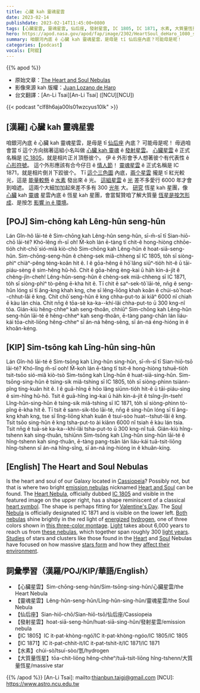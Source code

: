 ```yaml
---
title: 心臟 kah 靈魂星雲
date: 2023-02-14
publishdate: 2023-02-14T11:45:00+0800
tags: [心臟星雲, 靈魂星雲, 仙后座, 發射星雲, IC 1805, IC 1871, 水素, 大質量恆星]
hero: https://apod.nasa.gov/apod/fap/image/2302/HeartSoul_deHaro_1080_starless.jpg
summary: 咱銀河內底 ê 心臟 kah 靈魂星雲，是毋是 tī 仙后座內底？可能毋是呢！
categories: [podcast]
vocals: [阿錕]
---
```


{{% apod %}}

- 原始文章：[The Heart and Soul Nebulas](https://apod.nasa.gov/apod/ap230214.html)
- 影像來源 kah 版權：[Juan Lozano de Haro](http://observatorioelche.blogspot.com/)
- 台文翻譯：[An-Li Tsai][An-Li Tsai] ([NCU][NCU])

{{< podcast "clf8h6aja00ls01wzcyus10lk" >}}

## [漢羅] 心臟 kah 靈魂星雲
咱銀河內底 ê 心臟 kah 靈魂星雲，是毋是 tī [仙后座][Cassiopeia] 內底？
可能毋是呢！
毋過咱會當 tī 這个方向揣著這組小名叫做 [心臟 kah 靈魂][Heart and Soul] ê [發射星雲][emission nebulas]。
[心臟星雲][Heart Nebula] ê 正式名稱是 [IC 1805][IC 1805]，就是相片正爿頂懸彼个。
伊 ê 外形會予人想著彼个有代表性 ê [心形符號][heart symbol]。
這个外形應該有合今仔日 ê [情人節][Valentine's Day]！
[靈魂星雲][Soul Nebula] ê 正式名稱是 IC 1871，就是相片倒爿下跤彼个。
Tī [這个三色圖][this three-color montage] 內底，[兩个星雲][Both nebulas] 攏是 tī 紅光較光，這是 [能量較懸][energized] ê [水素][hydrogen] 發出來 ê 光。
[這組星雲][these nebulas] ê [光][Light] 差不多愛行 6000 年才會到咱遮。
這兩个大細加加起來差不多有 300 [光年][light years] 大。
[研究][Studies] 恆星 kah 星團，像 [心臟][Heart] kah [靈魂][Soul] 星雲內底 ê 恆星 kah 星團，會當幫贊咱了解大質量 [恆星是按怎形成][stars form]、是按怎 [影響 in ê 環境][affect their environment]。 


## [POJ] Sim-chōng kah Lêng-hûn seng-hûn
Lán Gîn-hô lāi-té ê Sim-chōng kah Lêng-hûn seng-hûn, sī-m̄-sī tī Sian-hiō-chō lāi-té?
Khó-lêng m̄-sī o͘h!
M̄-koh lán ē-tàng tī chit-ê hong-hiòng chhōe-tio̍h chit-chō͘ sió-miâ kiò-chò Sim-chōng kah Lêng-hûn ê hoat-siā-seng-hûn.
Sim-chōng-seng-hûn ê chèng-sek miâ-chheng sī IC 1805, to̍h sī siòng-phìⁿ chiàⁿ-pêng téng-koân hit ê.
I ê gōa-hêng ē hō͘ lâng siūⁿ-tio̍h hit-ê ū tāi-piáu-sèng ê sim-hêng hû-hō.
Chit ê gōa-hêng èng-kai ū ha̍h kin-á-ji̍t ê chêng-jîn-cheh!
Lêng-hûn-seng-hûn ê chèng-sek miâ-chheng sī IC 1871, to̍h sī siòng-phìⁿ tò-pêng ē-kha hit ê.
Tī chit ê saⁿ-sek-tô͘ lāi-té, nn̄g ê seng-hûn lóng sī tī âng-kng khah kng, che sī lêng-liōng khah koân ê chúi-sò͘ hoat--chhut-lâi ê kng.
Chit chō͘ seng-hûn ê kng chha-put-to ài kiâⁿ 6000 nî chiah ē kàu lán chia.
Chit nn̄g ê tōa-sè ka-ka--khí-lâi chha-put-to ū 300 kng-nî tōa.
Gián-kiù hêng-chheⁿ kah seng-thoân, chhiūⁿ Sim-chōng kah Lêng-hûn seng-hûn lāi-té ê hêng-chheⁿ kah seng-thoân, ē-tàng pang-chān lán liáu-kái tōa-chit-liōng hêng-chheⁿ sī án-ná hêng-sêng, sī án-ná éng-hióng in ê khoân-kéng.

## [KIP] Sim-tsōng kah Lîng-hûn sing-hûn
Lán Gîn-hô lāi-té ê Sim-tsōng kah Lîng-hûn sing-hûn, sī-m̄-sī tī Sian-hiō-tsō lāi-té?
Khó-lîng m̄-sī ooh!
M̄-koh lán ē-tàng tī tsit-ê hong-hiòng tshuē-tio̍h tsit-tsōo sió-miâ kiò-tsò Sim-tsōng kah Lîng-hûn ê huat-siā-sing-hûn.
Sim-tsōng-sing-hûn ê tsìng-sik miâ-tshing sī IC 1805, to̍h sī siòng-phìnn tsiànn-pîng tíng-kuân hit ê.
I ê guā-hîng ē hōo lâng siūnn-tio̍h hit-ê ū tāi-piáu-sìng ê sim-hîng hû-hō.
Tsit ê guā-hîng ìng-kai ū ha̍h kin-á-ji̍t ê tsîng-jîn-tseh!
Lîng-hûn-sing-hûn ê tsìng-sik miâ-tshing sī IC 1871, to̍h sī siòng-phìnn tò-pîng ē-kha hit ê.
Tī tsit ê sann-sik-tôo lāi-té, nn̄g ê sing-hûn lóng sī tī âng-kng khah kng, tse sī lîng-liōng khah kuân ê tsuí-sòo huat--tshut-lâi ê kng.
Tsit tsōo sing-hûn ê kng tsha-put-to ài kiânn 6000 nî tsiah ē kàu lán tsia.
Tsit nn̄g ê tuā-sè ka-ka--khí-lâi tsha-put-to ū 300 kng-nî tuā.
Gián-kiù hîng-tshenn kah sing-thuân, tshiūnn Sim-tsōng kah Lîng-hûn sing-hûn lāi-té ê hîng-tshenn kah sing-thuân, ē-tàng pang-tsān lán liáu-kái tuā-tsit-liōng hîng-tshenn sī án-ná hîng-sîng, sī án-ná íng-hióng in ê khuân-kíng.

## [English] The Heart and Soul Nebulas
Is the heart and soul of our Galaxy located in [Cassiopeia][Cassiopeia]?
Possibly not, but that is where two bright [emission nebulas][emission nebulas] nicknamed [Heart and Soul][Heart and Soul] can be found.
The [Heart Nebula][Heart Nebula], officially dubbed [IC 1805][IC 1805] and visible in the featured image on the upper right, has a shape reminiscent of a classical [heart symbol][heart symbol].
The shape is perhaps fitting for [Valentine's Day][Valentine's Day].
The [Soul Nebula][Soul Nebula] is officially designated IC 1871 and is visible on the lower left.
[Both nebulas][Both nebulas] shine brightly in the red light of [energized][energized] [hydrogen][hydrogen], one of three colors shown in [this three-color montage][this three-color montage].
[Light][Light] takes about 6,000 years to reach us from [these nebulas][these nebulas], which together span roughly 300 [light years][light years].
[Studies][Studies] of stars and clusters like those found in the [Heart][Heart] and [Soul][Soul] Nebulas have focused on how massive [stars form][stars form] and how they [affect their environment][affect their environment].


## 詞彙學習（漢羅/POJ/KIP/華語/English）
- 【心臟星雲】Sim-chōng-seng-hûn/Sim-tsōng-sing-hûn/心臟星雲/the Heart Nebula
- 【靈魂星雲】Lêng-hûn-seng-hûn/Lîng-hûn-sing-hûn/靈魂星雲/the Soul Nebula
- 【仙后座】Sian-hiō-chō/Sian-hiō-tsō/仙后座/Cassiopeia
- 【發射星雲】hoat-siā-seng-hûn/huat-siā-sing-hûn/發射星雲/emission nebula
- 【IC 1805】IC it-pat-khòng-ngó͘/IC it-pat-khòng-ngóo/IC 1805/IC 1805
- 【IC 1871】IC it-pat-chhit-it/IC it-pat-tshit-it/IC 1871/IC 1871
- 【水素】chúi-sò͘/tsuí-sòo/氫/hydrogen
- 【大質量恆星】tōa-chit-liōng hêng-chheⁿ/tuā-tsit-liōng hîng-tshenn/大質量恆星/massive star


{{% /apod %}}
[An-Li Tsai]: mailto:thianbun.taigi@gmail.com
[NCU]: https://www.astro.ncu.edu.tw

[copyright]: https://apod.nasa.gov/apod/fap/lib/about_apod.html#srapply
[License]: https://creativecommons.org/licenses/by/2.0/

[Cassiopeia]:https://en.wikipedia.org/wiki/Cassiopeia_(constellation)
[emission nebulas]:https://apod.nasa.gov/apod/emission_nebulae.html
[Heart and Soul]: http://www.youtube.com/watch?v=YsIL07eOqOU
[Heart Nebula]:https://apod.nasa.gov/apod/ap220214.html
[IC 1805]:https://apod.nasa.gov/apod/ap111025.html
[heart symbol]:http://en.wikipedia.org/wiki/Heart_(symbol)
[Valentine's Day]:https://en.wikipedia.org/wiki/Valentine%27s_Day
[Soul Nebula]:https://apod.nasa.gov/apod/ap180821.html
[Both nebulas]:https://apod.nasa.gov/apod/ap160924.html
[energized]:https://apod.nasa.gov/apod/ap030410.html
[hydrogen]:https://periodic.lanl.gov/1.shtml
[this three-color montage]:http://observatorioelche.blogspot.com/2023/01/heart-soul-nebulas-rgbha.html
[Light]:https://science.nasa.gov/ems/01_intro
[these nebulas]:https://apod.nasa.gov/apod/ap180823.html
[light years]:https://chandra.harvard.edu/photo/cosmic_distance.html
[Studies]:https://ui.adsabs.harvard.edu/abs/1999A%26AS..136..313S/abstract
[Heart]:https://en.wikipedia.org/wiki/Heart_Nebula
[Soul]:https://en.wikipedia.org/wiki/Soul_Nebula
[stars form]:https://apod.nasa.gov/apod/ap210630.html
[affect their environment]:https://s-media-cache-ak0.pinimg.com/564x/0a/4e/27/0a4e2732638c9d7532de25394eea6257.jpg


